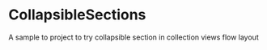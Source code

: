 # CollapsibleSections
A sample to project to try collapsible section in collection views flow layout
